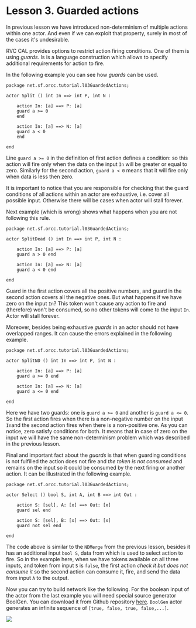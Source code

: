 # Lesson 3. Guarded actions

In previous lesson we have introduced non-determinism of multiple actions within one actor. And even if we can exploit that property, surely in most of the cases it's undesirable.

RVC CAL provides options to restrict action firing conditions. One of them is using *guards*. Is is a language construction which allows to specify additional requirements for action to fire.

In the following example you can see how *guards* can be used.

```
package net.sf.orcc.tutorial.l03GuardedActions;

actor Split () int In ==> int P, int N :

	action In: [a] ==> P: [a]
	guard a >= 0
	end
	
	action In: [a] ==> N: [a]
	guard a < 0
	end
	
end
```
Line ```guard a >= 0``` in the definition of first action defines a condition: so this action will fire only when the data on the input ```In``` will be greater or equal to zero. Similarly for the second action, ```guard a < 0``` means that it will fire only when data is less then zero.

It is important to notice that you are responsible for checking that the guard conditions of all actions within an actor are exhaustive, i.e. cover all possible input. Otherwise there will be cases when actor will stall forever.

Next example (which is wrong) shows what happens when you are not following this rule.

```
package net.sf.orcc.tutorial.l03GuardedActions;

actor SplitDead () int In ==> int P, int N :
	
	action In: [a] ==> P: [a]
	guard a > 0 end
	
	action In: [a] ==> N: [a]
	guard a < 0 end
	
end
```
Guard in the first action covers all the positive numbers, and guard in the second action covers all the negative ones. But what happens if we have zero on the input ```In```? This token won't cause any action to fire and (therefore) won't be consumed, so no other tokens will come to the input ```In```. Actor will stall forever.

Moreover, besides being exhaustive *guards* in an actor should not have overlapped ranges. It can cause the errors explained in the following example.

```
package net.sf.orcc.tutorial.l03GuardedActions;

actor SplitND () int In ==> int P, int N :
	
	action In: [a] ==> P: [a]
	guard a >= 0 end
	
	action In: [a] ==> N: [a]
	guard a <= 0 end
	
end
```
Here we have two guards: one is ```guard a >= 0``` and another is ```guard a <= 0```. So the first action fires when there is a non-negative number on the input ```In```and the second action fires when there is a non-positive one. As you can notice, zero satisfy conditions for both. It means that in case of zero on the input we will have the same non-determinism problem which was described in the previous lesson.

Final and important fact about the *guards* is that when guarding conditions is not fulfilled the action does not fire and *the token is not consumed* and remains on the input so it could be consumed by the next firing or another action.  It can be illustrated in the following example.

```
package net.sf.orcc.tutorial.l03GuardedActions;

actor Select () bool S, int A, int B ==> int Out :

	action S: [sel], A: [x] ==> Out: [x]
	guard sel end
	
	action S: [sel], B: [x] ==> Out: [x]
	guard not sel end

end
```
The code above is similar to the ```NDMerge``` from the previous lesson, besides it has an additional input ```bool S```, data from which is used to select action to fire. So in the example here, when we have tokens available on all three inputs, and token from input ```S``` is ```false```, the first action *check it but does not consume it* so the second action can consume it, fire, and send the data from input ```A``` to the output.


Now you can try to build network like the following. For the boolean input of the actor from the last example you will need special source generator BoolGen. You can download it from Github repository [here](/net.sf.orcc.tutorial/src/net/sf/orcc/tutorial/utils/BoolGen.cal). ```BoolGen``` actor generates an infinite sequence of ```[true, false, true, false,...]```.

![](https://raw.githubusercontent.com/eugeneu/rvccaltut/master/images/03_01_Network.png)


